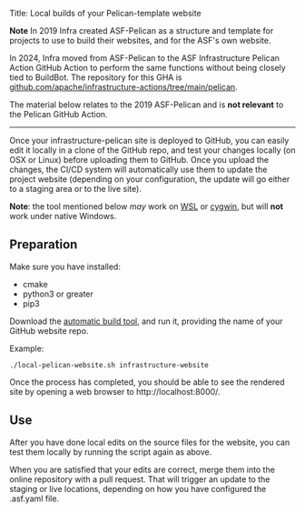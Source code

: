 Title: Local builds of your Pelican-template website

**Note** In 2019 Infra created ASF-Pelican as a structure and template for projects to use to build their websites, and for the ASF's own website.

In 2024, Infra moved from ASF-Pelican to the ASF Infrastructure Pelican Action GitHub Action to perform the same functions without being closely tied to BuildBot. The repository for this GHA is <a href="github.com/apache/infrastructure-actions/tree/main/pelican" target="_blank">github.com/apache/infrastructure-actions/tree/main/pelican</a>.

The material below relates to the 2019 ASF-Pelican and is **not relevant** to the Pelican GitHub Action.

<hr/>

Once your infrastructure-pelican site is deployed to GitHub, you can easily edit it locally in a clone of the GitHub repo, and test your changes locally (on OSX or Linux) before uploading them to GitHub. Once you upload the changes, the CI/CD system will automatically use them to update the project website (depending on your configuration, the update will go either to a staging area or to the live site).

**Note**: the tool mentioned below _may_ work on <a href="https://docs.microsoft.com/en-us/windows/wsl/about" target="_blank">WSL</a> or <a href="https://www.cygwin.com/" target="_blank">cygwin</a>, but will **not** work under native Windows.

## Preparation

Make sure you have installed:
  - cmake
  - python3 or greater
  - pip3

Download the [automatic build tool](https://raw.githubusercontent.com/apache/infrastructure-pelican/master/bin/local-pelican-site.sh), and run it, providing the name of your GitHub website repo. 

Example:

`./local-pelican-website.sh infrastructure-website`

Once the process has completed, you should be able to see the rendered site by opening a web browser to http://localhost:8000/.

## Use

After you have done local edits on the source files for the website, you can test them locally by running the script again as above.

When you are satisfied that your edits are correct, merge them into the online repository with a pull request. That will trigger an update to the staging or live locations, depending on how you have configured the .asf.yaml file.

